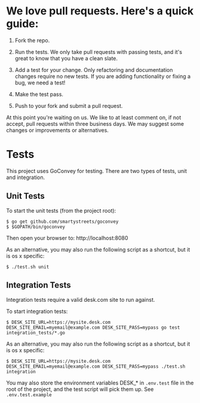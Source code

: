 # We love pull requests. Here's a quick guide:

1. Fork the repo.

2. Run the tests. We only take pull requests with passing tests, and it's great
to know that you have a clean slate.

3. Add a test for your change. Only refactoring and documentation changes
require no new tests. If you are adding functionality or fixing a bug, we need
a test!

4. Make the test pass.

5. Push to your fork and submit a pull request.

At this point you're waiting on us. We like to at least comment on, if not
accept, pull requests within three business days. We may suggest some changes
or improvements or alternatives.

# Tests

This project uses GoConvey for testing. There are two types of tests, unit and
integration.

## Unit Tests

To start the unit tests (from the project root):

    $ go get github.com/smartystreets/goconvey
    $ $GOPATH/bin/goconvey

Then open your browser to: http://localhost:8080

As an alternative, you may also run the following script as a shortcut, but it is
os x specific:

    $ ./test.sh unit

## Integration Tests

Integration tests require a valid desk.com site to run against.

To start integration tests:

    $ DESK_SITE_URL=https://mysite.desk.com DESK_SITE_EMAIL=myemail@example.com DESK_SITE_PASS=mypass go test integration_tests/*.go

As an alternative, you may also run the following script as a shortcut, but it is
os x specific:

    $ DESK_SITE_URL=https://mysite.desk.com DESK_SITE_EMAIL=myemail@example.com DESK_SITE_PASS=mypass ./test.sh integration

You may also store the environment variables DESK_* in ```.env.test``` file in the root of the project,
and the test script will pick them up. See ```.env.test.example```
